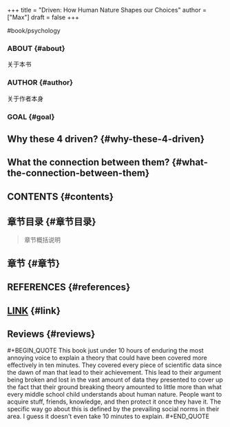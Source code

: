 +++
title = "Driven: How Human Nature Shapes our Choices"
author = ["Max"]
draft = false
+++

\#book/psychology


### ABOUT {#about}

关于本书


### AUTHOR {#author}

关于作者本身


### GOAL {#goal}


## Why these 4 driven? {#why-these-4-driven}


## What the connection between them? {#what-the-connection-between-them}


## CONTENTS {#contents}


## 章节目录 {#章节目录}

> 章节概括说明


## 章节 {#章节}


## REFERENCES {#references}


## [LINK]() {#link}


## Reviews {#reviews}

\#+BEGIN\_QUOTE
This book just under 10 hours of enduring the most annoying voice to explain a theory that could have been covered more effectively in ten minutes. They covered every piece of scientific data since the dawn of man that lead to their achievement. This lead to their argument being broken and lost in the vast amount of data they presented to cover up the fact that their ground breaking theory amounted to little more than what every middle school child understands about human nature. People want to acquire stuff, friends, knowledge, and then protect it once they have it. The specific way go about this is defined by the prevailing social norms in their area. I guess it doesn't even take 10 minutes to explain.  #+END\_QUOTE
